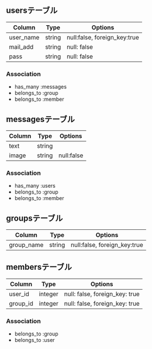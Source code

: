 ## usersテーブル

|Column|Type|Options|
|------|----|-------|
|user_name|string|null:false, foreign_key:true|
|mail_add|string|null: false|
|pass|string|null: false|

### Association
- has_many :messages
- belongs_to :group
- belongs_to :member

## messagesテーブル

|Column|Type|Options|
|------|----|-------|
|text|string|
|image|string|null:false|
### Association
- has_many :users
- belongs_to :group
- belongs_to :member

## groupsテーブル

|Column|Type|Options|
|------|----|-------|
|group_name|string|null:false, foreign_key:true|


## membersテーブル

|Column|Type|Options|
|------|----|-------|
|user_id|integer|null: false, foreign_key: true|
|group_id|integer|null: false, foreign_key: true|

### Association
- belongs_to :group
- belongs_to :user
